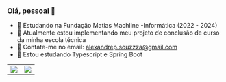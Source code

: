 ### Olá, pessoal 👋



- 📍 Estudando na Fundação Matias Machline -Informática (2022 - 2024)
- 📌 Atualmente estou implementando meu projeto de conclusão de curso da minha escola técnica 
- 📧 Contate-me no email: alexandrep.souzzza@gmail.com
- 📖 Estou estudando Typescript e Spring Boot


<table>
  <tr>
    <td><img src="https://github-readme-stats.vercel.app/api?username=AlexandreJr16&show_icons=true&theme=transparent&locale=pt-br&text_bold=true"></td>
    <td><img src="https://github-readme-stats.vercel.app/api/top-langs/?username=AlexandreJr16&layout=compact&theme=transparent"></td>
  </tr>
</table>
